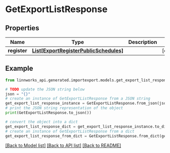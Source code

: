 # GetExportListResponse


## Properties

Name | Type | Description | Notes
------------ | ------------- | ------------- | -------------
**register** | [**List[ExportRegisterPublicSchedules]**](ExportRegisterPublicSchedules.md) |  | [optional] 

## Example

```python
from linnworks_api.generated.importexport.models.get_export_list_response import GetExportListResponse

# TODO update the JSON string below
json = "{}"
# create an instance of GetExportListResponse from a JSON string
get_export_list_response_instance = GetExportListResponse.from_json(json)
# print the JSON string representation of the object
print(GetExportListResponse.to_json())

# convert the object into a dict
get_export_list_response_dict = get_export_list_response_instance.to_dict()
# create an instance of GetExportListResponse from a dict
get_export_list_response_from_dict = GetExportListResponse.from_dict(get_export_list_response_dict)
```
[[Back to Model list]](../README.md#documentation-for-models) [[Back to API list]](../README.md#documentation-for-api-endpoints) [[Back to README]](../README.md)


